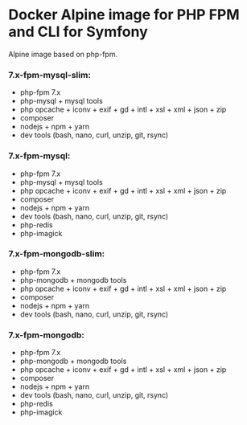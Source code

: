 # Docker Alpine image for PHP FPM and CLI for Symfony

Alpine image based on php-fpm.

### 7.x-fpm-mysql-slim:
- php-fpm 7.x
- php-mysql + mysql tools
- php opcache + iconv + exif + gd + intl + xsl + xml + json + zip
- composer
- nodejs + npm + yarn
- dev tools (bash, nano, curl, unzip, git, rsync)

### 7.x-fpm-mysql:
- php-fpm 7.x
- php-mysql + mysql tools
- php opcache + iconv + exif + gd + intl + xsl + xml + json + zip
- composer
- nodejs + npm + yarn
- dev tools (bash, nano, curl, unzip, git, rsync)
- php-redis
- php-imagick

### 7.x-fpm-mongodb-slim:
- php-fpm 7.x
- php-mongodb + mongodb tools
- php opcache + iconv + exif + gd + intl + xsl + xml + json + zip
- composer
- nodejs + npm + yarn
- dev tools (bash, nano, curl, unzip, git, rsync)

### 7.x-fpm-mongodb:
- php-fpm 7.x
- php-mongodb + mongodb tools
- php opcache + iconv + exif + gd + intl + xsl + xml + json + zip
- composer
- nodejs + npm + yarn
- dev tools (bash, nano, curl, unzip, git, rsync)
- php-redis
- php-imagick